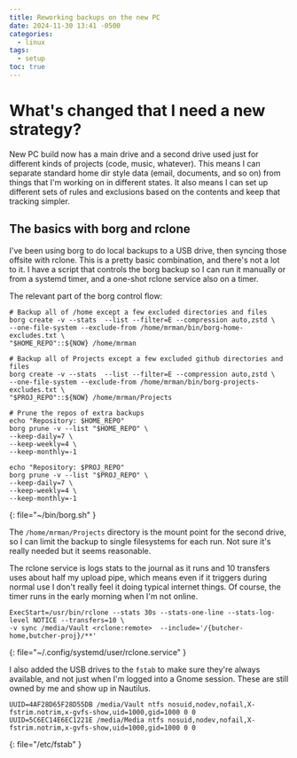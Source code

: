 ```yaml
---
title: Reworking backups on the new PC
date: 2024-11-30 13:41 -0500
categories:
  - linux
tags:
  - setup
toc: true
---
```

# What's changed that I need a new strategy?
New PC build now has a main drive and a second drive used just for different kinds of projects (code, music, whatever). This means I can separate standard home dir style data (email, documents, and so on) from things that I'm working on in different states. It also means I can set up different sets of rules and exclusions based on the contents and keep that tracking simpler.

## The basics with borg and rclone
I've been using borg to do local backups to a USB drive, then syncing those offsite with rclone. This is a pretty basic combination, and there's not a lot to it. I have a script that controls the borg backup so I can run it manually or from a systemd timer, and a one-shot rclone service also on a timer.

The relevant part of the borg control flow: 

```shell 
# Backup all of /home except a few excluded directories and files
borg create -v --stats  --list --filter=E --compression auto,zstd \
--one-file-system --exclude-from /home/mrman/bin/borg-home-excludes.txt \
"$HOME_REPO"::${NOW} /home/mrman

# Backup all of Projects except a few excluded github directories and files
borg create -v --stats  --list --filter=E --compression auto,zstd \
--one-file-system --exclude-from /home/mrman/bin/borg-projects-excludes.txt \
"$PROJ_REPO"::${NOW} /home/mrman/Projects

# Prune the repos of extra backups
echo "Repository: $HOME_REPO"
borg prune -v --list "$HOME_REPO" \
--keep-daily=7 \
--keep-weekly=4 \
--keep-monthly=-1

echo "Repository: $PROJ_REPO"
borg prune -v --list "$PROJ_REPO" \
--keep-daily=7 \
--keep-weekly=4 \
--keep-monthly=-1

``` 
{: file="~/bin/borg.sh" }

The `/home/mrman/Projects` directory is the mount point for the second drive, so I can limit the backup to single filesystems for each run. Not sure it's really needed but it seems reasonable.

The rclone service is logs stats to the journal as it runs and 10 transfers uses about half my upload pipe, which means even if it triggers during normal use I don't really feel it doing typical internet things. Of course, the timer runs in the early morning when I'm not online.

```shell
ExecStart=/usr/bin/rclone --stats 30s --stats-one-line --stats-log-level NOTICE --transfers=10 \
-v sync /media/Vault <rclone:remote>  --include='/{butcher-home,butcher-proj}/**'
```
{: file="~/.config/systemd/user/rclone.service" }

I also added the USB drives to the `fstab` to make sure they're always available, and not just when I'm logged into a Gnome session. These are still owned by me and show up in Nautilus.


```shell
UUID=4AF28D65F28D55DB /media/Vault ntfs nosuid,nodev,nofail,X-fstrim.notrim,x-gvfs-show,uid=1000,gid=1000 0 0
UUID=5C6EC14E6EC1221E /media/Media ntfs nosuid,nodev,nofail,X-fstrim.notrim,x-gvfs-show,uid=1000,gid=1000 0 0
```
{: file="/etc/fstab" }